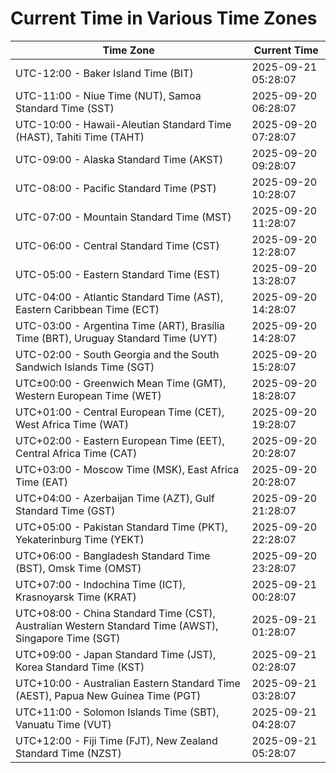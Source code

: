 # Current Time in Various Time Zones

| Time Zone | Current Time |
|-----------|--------------|
| UTC-12:00 - Baker Island Time (BIT) | 2025-09-21 05:28:07 |
| UTC-11:00 - Niue Time (NUT), Samoa Standard Time (SST) | 2025-09-20 06:28:07 |
| UTC-10:00 - Hawaii-Aleutian Standard Time (HAST), Tahiti Time (TAHT) | 2025-09-20 07:28:07 |
| UTC-09:00 - Alaska Standard Time (AKST) | 2025-09-20 09:28:07 |
| UTC-08:00 - Pacific Standard Time (PST) | 2025-09-20 10:28:07 |
| UTC-07:00 - Mountain Standard Time (MST) | 2025-09-20 11:28:07 |
| UTC-06:00 - Central Standard Time (CST) | 2025-09-20 12:28:07 |
| UTC-05:00 - Eastern Standard Time (EST) | 2025-09-20 13:28:07 |
| UTC-04:00 - Atlantic Standard Time (AST), Eastern Caribbean Time (ECT) | 2025-09-20 14:28:07 |
| UTC-03:00 - Argentina Time (ART), Brasília Time (BRT), Uruguay Standard Time (UYT) | 2025-09-20 14:28:07 |
| UTC-02:00 - South Georgia and the South Sandwich Islands Time (SGT) | 2025-09-20 15:28:07 |
| UTC±00:00 - Greenwich Mean Time (GMT), Western European Time (WET) | 2025-09-20 18:28:07 |
| UTC+01:00 - Central European Time (CET), West Africa Time (WAT) | 2025-09-20 19:28:07 |
| UTC+02:00 - Eastern European Time (EET), Central Africa Time (CAT) | 2025-09-20 20:28:07 |
| UTC+03:00 - Moscow Time (MSK), East Africa Time (EAT) | 2025-09-20 20:28:07 |
| UTC+04:00 - Azerbaijan Time (AZT), Gulf Standard Time (GST) | 2025-09-20 21:28:07 |
| UTC+05:00 - Pakistan Standard Time (PKT), Yekaterinburg Time (YEKT) | 2025-09-20 22:28:07 |
| UTC+06:00 - Bangladesh Standard Time (BST), Omsk Time (OMST) | 2025-09-20 23:28:07 |
| UTC+07:00 - Indochina Time (ICT), Krasnoyarsk Time (KRAT) | 2025-09-21 00:28:07 |
| UTC+08:00 - China Standard Time (CST), Australian Western Standard Time (AWST), Singapore Time (SGT) | 2025-09-21 01:28:07 |
| UTC+09:00 - Japan Standard Time (JST), Korea Standard Time (KST) | 2025-09-21 02:28:07 |
| UTC+10:00 - Australian Eastern Standard Time (AEST), Papua New Guinea Time (PGT) | 2025-09-21 03:28:07 |
| UTC+11:00 - Solomon Islands Time (SBT), Vanuatu Time (VUT) | 2025-09-21 04:28:07 |
| UTC+12:00 - Fiji Time (FJT), New Zealand Standard Time (NZST) | 2025-09-21 05:28:07 |
